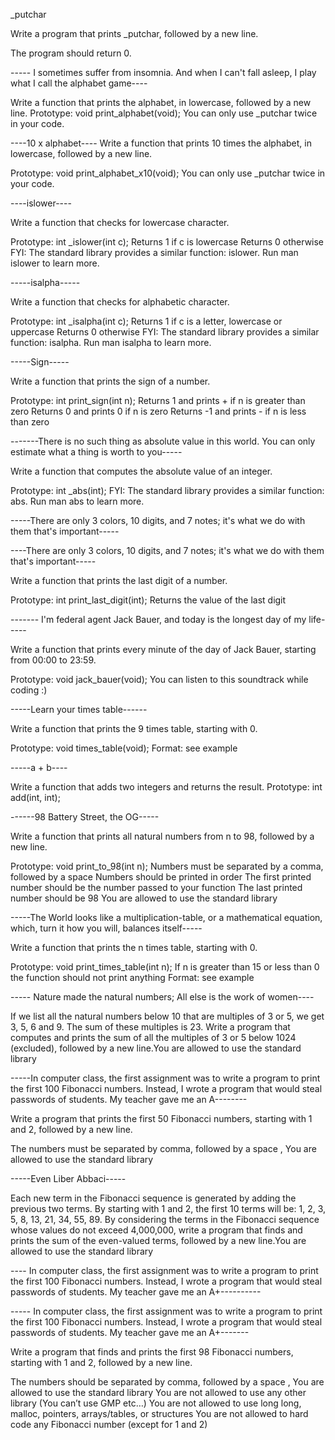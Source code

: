 _putchar

Write a program that prints _putchar, followed by a new line.

The program should return 0.


----- I sometimes suffer from insomnia. And when I can't fall asleep, I play what I call the alphabet game----


Write a function that prints the alphabet, in lowercase, followed by a new line.
Prototype: void print_alphabet(void);
You can only use _putchar twice in your code.


----10 x alphabet----
Write a function that prints 10 times the alphabet, in lowercase, followed by a new line.

Prototype: void print_alphabet_x10(void);
You can only use _putchar twice in your code.

----islower----

Write a function that checks for lowercase character.

Prototype: int _islower(int c);
Returns 1 if c is lowercase
Returns 0 otherwise
FYI: The standard library provides a similar function: islower. Run man islower to learn more.

-----isalpha-----

Write a function that checks for alphabetic character.

Prototype: int _isalpha(int c);
Returns 1 if c is a letter, lowercase or uppercase
Returns 0 otherwise
FYI: The standard library provides a similar function: isalpha. Run man isalpha to learn more.

-----Sign-----

Write a function that prints the sign of a number.

Prototype: int print_sign(int n);
Returns 1 and prints + if n is greater than zero
Returns 0 and prints 0 if n is zero
Returns -1 and prints - if n is less than zero


-------There is no such thing as absolute value in this world. You can only estimate what a thing is worth to you-----


Write a function that computes the absolute value of an integer.

Prototype: int _abs(int);
FYI: The standard library provides a similar function: abs. Run man abs to learn more.

-----There are only 3 colors, 10 digits, and 7 notes; it's what we do with them that's important-----


----There are only 3 colors, 10 digits, and 7 notes; it's what we do with them that's important-----

Write a function that prints the last digit of a number.

Prototype: int print_last_digit(int);
Returns the value of the last digit

------- I'm federal agent Jack Bauer, and today is the longest day of my life-----

Write a function that prints every minute of the day of Jack Bauer, starting from 00:00 to 23:59.

Prototype: void jack_bauer(void);
You can listen to this soundtrack while coding :)

-----Learn your times table------

Write a function that prints the 9 times table, starting with 0.

Prototype: void times_table(void);
Format: see example

-----a + b----

Write a function that adds two integers and returns the result.
Prototype: int add(int, int);

------98 Battery Street, the OG-----

Write a function that prints all natural numbers from n to 98, followed by a new line.

Prototype: void print_to_98(int n);
Numbers must be separated by a comma, followed by a space
Numbers should be printed in order
The first printed number should be the number passed to your function
The last printed number should be 98
You are allowed to use the standard library

-----The World looks like a multiplication-table, or a mathematical equation, which, turn it how you will, balances itself-----

Write a function that prints the n times table, starting with 0.

Prototype: void print_times_table(int n);
If n is greater than 15 or less than 0 the function should not print anything
Format: see example

----- Nature made the natural numbers; All else is the work of women----

If we list all the natural numbers below 10 that are multiples of 3 or 5, we get 3, 5, 6 and 9. The sum of these multiples is 23. Write a program that computes and prints the sum of all the multiples of 3 or 5 below 1024 (excluded), followed by a new line.You are allowed to use the standard library



-----In computer class, the first assignment was to write a program to print the first 100 Fibonacci numbers. Instead, I wrote a program that would steal passwords of students. My teacher gave me an A--------

Write a program that prints the first 50 Fibonacci numbers, starting with 1 and 2, followed by a new line.

The numbers must be separated by comma, followed by a space , 
You are allowed to use the standard library



-----Even Liber Abbaci-----

Each new term in the Fibonacci sequence is generated by adding the previous two terms. By starting with 1 and 2, the first 10 terms will be: 1, 2, 3, 5, 8, 13, 21, 34, 55, 89. By considering the terms in the Fibonacci sequence whose values do not exceed 4,000,000, write a program that finds and prints the sum of the even-valued terms, followed by a new line.You are allowed to use the standard library



---- In computer class, the first assignment was to write a program to print the first 100 Fibonacci numbers. Instead, I wrote a program that would steal passwords of students. My teacher gave me an A+----------



----- In computer class, the first assignment was to write a program to print the first 100 Fibonacci numbers. Instead, I wrote a program that would steal passwords of students. My teacher gave me an A+-------

Write a program that finds and prints the first 98 Fibonacci numbers, starting with 1 and 2, followed by a new line.

The numbers should be separated by comma, followed by a space ,
You are allowed to use the standard library
You are not allowed to use any other library (You can’t use GMP etc…)
You are not allowed to use long long, malloc, pointers, arrays/tables, or structures You are not allowed to hard code any Fibonacci number (except for 1 and 2)
